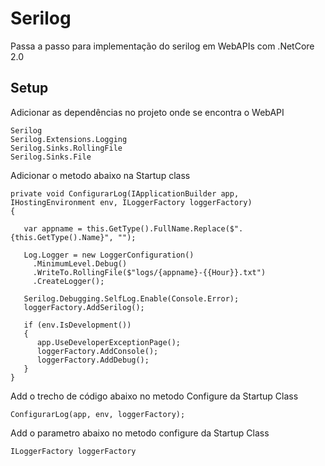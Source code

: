 # Serilog
Passa a passo para implementação do serilog em WebAPIs com .NetCore 2.0

## Setup

Adicionar as dependências no projeto onde se encontra o WebAPI
```
Serilog
Serilog.Extensions.Logging
Serilog.Sinks.RollingFile
Serilog.Sinks.File
```
Adicionar o metodo abaixo na Startup class
```
private void ConfigurarLog(IApplicationBuilder app, IHostingEnvironment env, ILoggerFactory loggerFactory)
{

   var appname = this.GetType().FullName.Replace($".{this.GetType().Name}", "");

   Log.Logger = new LoggerConfiguration()
     .MinimumLevel.Debug()
     .WriteTo.RollingFile($"logs/{appname}-{{Hour}}.txt")
     .CreateLogger();

   Serilog.Debugging.SelfLog.Enable(Console.Error);
   loggerFactory.AddSerilog();

   if (env.IsDevelopment())
   {
      app.UseDeveloperExceptionPage();
      loggerFactory.AddConsole();
      loggerFactory.AddDebug();
   }
}
```
Add o trecho de código abaixo no metodo Configure da Startup Class
```
ConfigurarLog(app, env, loggerFactory);
```
Add o parametro abaixo no metodo configure da Startup Class
```
ILoggerFactory loggerFactory
```
